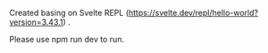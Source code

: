 Created basing on Svelte REPL (https://svelte.dev/repl/hello-world?version=3.43.1) . 

Please use npm run dev to run.
